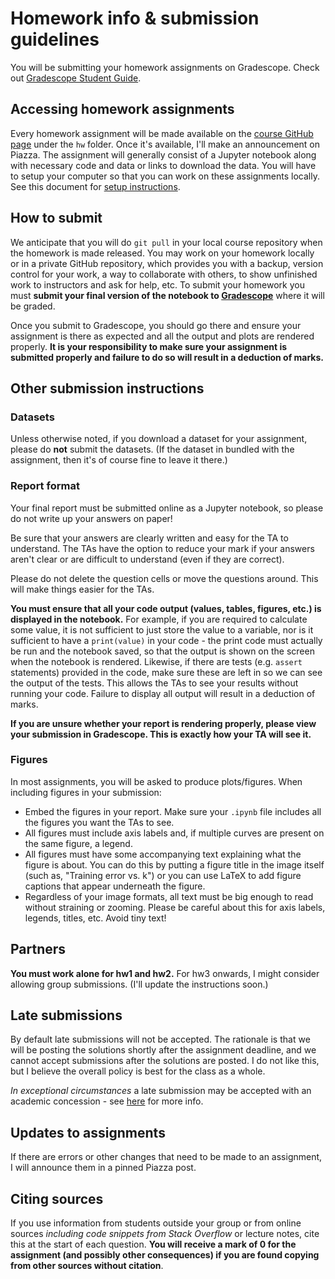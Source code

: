 # Homework info & submission guidelines

You will be submitting your homework assignments on Gradescope. Check out [Gradescope Student Guide](https://lthub.ubc.ca/guides/gradescope-student-guide/). 

## Accessing homework assignments
Every homework assignment will be made available on the [course GitHub page](https://github.com/UBC-CS/cpsc330-2024W1) under the `hw` folder. Once it's available, I'll make an announcement on Piazza. The assignment will generally consist of a Jupyter notebook along with necessary code and data or links to download the data. You will have to setup your computer so that you can work on these assignments locally. See this document for [setup instructions](setup.md).       

## How to submit

We anticipate that you will do `git pull` in your local course repository when the homework is made released. You may work on your homework locally or in a private GitHub repository, which provides you with a backup, version control for your work, a way to collaborate with others, to show unfinished work to instructors and ask for help, etc. To submit your homework you must **submit your final version of the notebook to [Gradescope](https://www.gradescope.ca/courses/11525)** where it will be graded. 

Once you submit to Gradescope, you should go there and ensure your assignment is there as expected and all the output and plots are rendered properly. **It is your responsibility to make sure your assignment is submitted properly and failure to do so will result in a deduction of marks.**

## Other submission instructions

### Datasets

Unless otherwise noted, if you download a dataset for your assignment, please do **not** submit the datasets. (If the dataset in bundled with the assignment, then it's of course fine to leave it there.)

### Report format

Your final report must be submitted online as a Jupyter notebook, so please do not write up your answers on paper! 

Be sure that your answers are clearly written and easy for the TA to understand. The TAs have the option to reduce your mark if your answers aren't clear or are difficult to understand (even if they are correct). 

Please do not delete the question cells or move the questions around. This will make things easier for the TAs.

**You must ensure that all your code output (values, tables, figures, etc.) is displayed in the notebook.** For example, if you are required to calculate some value, it is not sufficient to just store the value to a variable, nor is it sufficient to have a `print(value)` in your code - the print code must actually be run and the notebook saved, so that the output is shown on the screen when the notebook is rendered. Likewise, if there are tests (e.g. `assert` statements) provided in the code, make sure these are left in so we can see the output of the tests. This allows the TAs to see your results without running your code. Failure to display all output will result in a deduction of marks.

**If you are unsure whether your report is rendering properly, please view your submission in Gradescope. This is exactly how your TA will see it.**

### Figures

In most assignments, you will be asked to produce plots/figures. When including figures in your submission:

- Embed the figures in your report. Make sure your `.ipynb` file includes all the figures you want the TAs to see.
- All figures must include axis labels and, if multiple curves are present on the same figure, a legend.
- All figures must have some accompanying text explaining what the figure is about. You can do this by putting a figure title in the image itself (such as, "Training error vs. k") or you can use LaTeX to add figure captions that appear underneath the figure.
- Regardless of your image formats, all text must be big enough to read without straining or zooming. Please be careful about this for axis labels, legends, titles, etc. Avoid tiny text!

## Partners
**You must work alone for hw1 and hw2.** For hw3 onwards, I might consider allowing group submissions. (I'll update the instructions soon.) 

## Late submissions
By default late submissions will not be accepted. The rationale is that we will be posting the solutions shortly after the assignment deadline, and we cannot accept submissions after the solutions are posted. I do not like this, but I believe the overall policy is best for the class as a whole.

_In exceptional circumstances_ a late submission may be accepted with an academic concession - see [here](https://github.com/UBC-CS/cpsc330-2024W1/blob/main/syllabus.md#academic-concessions) for more info.

## Updates to assignments

If there are errors or other changes that need to be made to an assignment, I will announce them in a pinned Piazza post.

## Citing sources
If you use information from students outside your group or from online sources _including code snippets from Stack Overflow_ or lecture notes, cite this at the start of each question. **You will receive a mark of 0 for the assignment (and possibly other consequences) if you are found copying from other sources without citation**.

